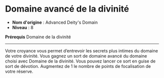 # Domaine avancé de la divinité

 * **Nom d'origine** : Advanced Deity's Domain
 * **Niveau** : 8


<p><strong>Prérequis</strong> Domaine de la divinité</p>
<hr>
<p>Votre croyance vous permet d’entrevoir les secrets plus intimes du domaine de votre divinité. Vous gagnez un sort de domaine avancé du domaine choisi avec Domaine de la divinité. Vous pouvez lancer ce sort en guise de sort de dévotion. Augmentez de 1 le nombre de points de focalisation de votre réserve.</p>